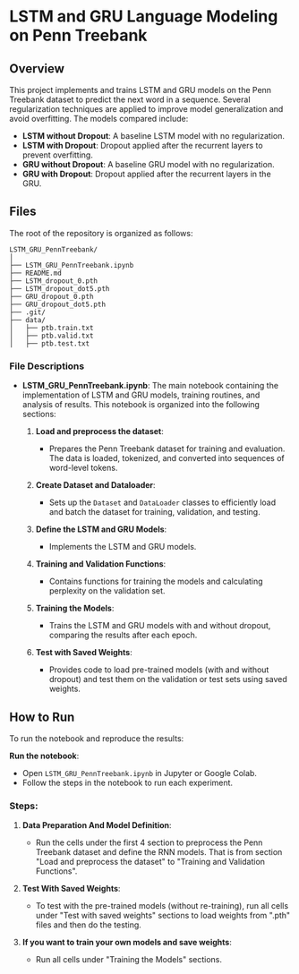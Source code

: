 # LSTM and GRU Language Modeling on Penn Treebank

## Overview

This project implements and trains LSTM and GRU models on the Penn Treebank dataset to predict the next word in a sequence. Several regularization techniques are applied to improve model generalization and avoid overfitting. The models compared include:

- **LSTM without Dropout**: A baseline LSTM model with no regularization.
- **LSTM with Dropout**: Dropout applied after the recurrent layers to prevent overfitting.
- **GRU without Dropout**: A baseline GRU model with no regularization.
- **GRU with Dropout**: Dropout applied after the recurrent layers in the GRU.

## Files

The root of the repository is organized as follows:

```
LSTM_GRU_PennTreebank/
│
├── LSTM_GRU_PennTreebank.ipynb        
├── README.md                           
├── LSTM_dropout_0.pth        
├── LSTM_dropout_dot5.pth     
├── GRU_dropout_0.pth          
├── GRU_dropout_dot5.pth    
├── .git/                             
├── data/                            
│   ├── ptb.train.txt
│   ├── ptb.valid.txt
│   ├── ptb.test.txt
```

### File Descriptions

- **LSTM_GRU_PennTreebank.ipynb**: The main notebook containing the implementation of LSTM and GRU models, training routines, and analysis of results. This notebook is organized into the following sections:

  1. **Load and preprocess the dataset**: 
     - Prepares the Penn Treebank dataset for training and evaluation. The data is loaded, tokenized, and converted into sequences of word-level tokens.

  2. **Create Dataset and Dataloader**: 
     - Sets up the `Dataset` and `DataLoader` classes to efficiently load and batch the dataset for training, validation, and testing.

  3. **Define the LSTM and GRU Models**: 
     - Implements the LSTM and GRU models.

  4. **Training and Validation Functions**: 
     - Contains functions for training the models and calculating perplexity on the validation set. 

  5. **Training the Models**: 
     - Trains the LSTM and GRU models with and without dropout, comparing the results after each epoch.

  6. **Test with Saved Weights**: 
     - Provides code to load pre-trained models (with and without dropout) and test them on the validation or test sets using saved weights.

## How to Run

To run the notebook and reproduce the results:

**Run the notebook**:
   - Open `LSTM_GRU_PennTreebank.ipynb` in Jupyter or Google Colab.
   - Follow the steps in the notebook to run each experiment.

### Steps:

1. **Data Preparation And Model Definition**:
   - Run the cells under the first 4 section to preprocess the Penn Treebank dataset and define the RNN models. That is from section "Load and preprocess the dataset" to "Training and Validation Functions".

2. **Test With Saved Weights**:
   - To test with the pre-trained models (without re-training), run all cells under "Test with saved weights" sections to load weights from ".pth" files and then do the testing.

3. **If you want to train your own models and save weights**:
    - Run all cells under "Training the Models" sections.

